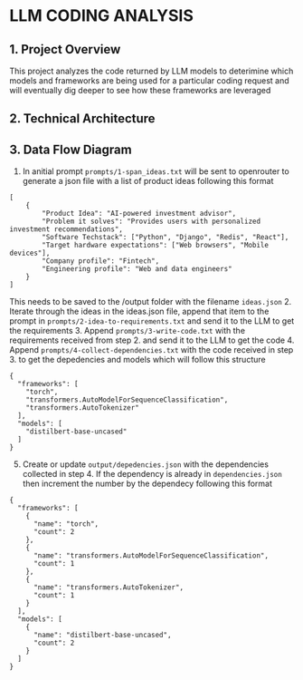 # LLM CODING ANALYSIS

## 1. Project Overview
This project analyzes the code returned by LLM models to deterimine which models and frameworks are being used for a particular coding request and will eventually dig deeper to see how these frameworks are leveraged

## 2. Technical Architecture


## 3. Data Flow Diagram
1. In anitial prompt `prompts/1-span_ideas.txt` will be sent to openrouter to generate a json file with a list of product ideas following this format
```
[
    {
        "Product Idea": "AI-powered investment advisor",
        "Problem it solves": "Provides users with personalized investment recommendations",
        "Software Techstack": ["Python", "Django", "Redis", "React"],
        "Target hardware expectations": ["Web browsers", "Mobile devices"],
        "Company profile": "Fintech",
        "Engineering profile": "Web and data engineers"
    }
]
```
This needs to be saved to the /output folder with the filename `ideas.json`
2. Iterate through the ideas in the ideas.json file, append that item to the prompt in `prompts/2-idea-to-requirements.txt` and send it to the LLM to get the requirements
3. Append `prompts/3-write-code.txt` with the requirements received from step 2. and send it to the LLM to get the code
4. Append `prompts/4-collect-dependencies.txt` with the code received in step 3. to get the depedencies and models which will follow this structure

```
{
  "frameworks": [
    "torch",
    "transformers.AutoModelForSequenceClassification",
    "transformers.AutoTokenizer"
  ],
  "models": [
    "distilbert-base-uncased"
  ]
}
```
5. Create or update `output/depedencies.json` with the dependencies collected in step 4. If the dependency is already in `dependencies.json` then increment the number by the dependecy following this format

```
{
  "frameworks": [
    {
      "name": "torch",
      "count": 2
    },
    {
      "name": "transformers.AutoModelForSequenceClassification",
      "count": 1
    },
    {
      "name": "transformers.AutoTokenizer",
      "count": 1
    }
  ],
  "models": [
    {
      "name": "distilbert-base-uncased",
      "count": 2
    }
  ]
}
```